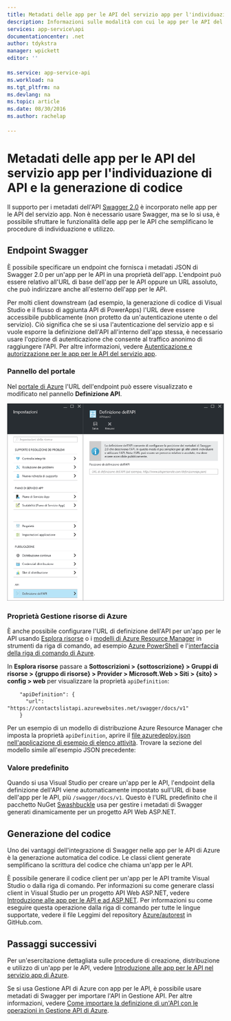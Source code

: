 ```yaml
---
title: Metadati delle app per le API del servizio app per l'individuazione di API e la generazione di codice | Microsoft Docs
description: Informazioni sulle modalità con cui le app per le API del servizio app di Azure usano i metadati di Swagger per facilitare l'individuazione di API e la generazione di codice.
services: app-service\api
documentationcenter: .net
author: tdykstra
manager: wpickett
editor: ''

ms.service: app-service-api
ms.workload: na
ms.tgt_pltfrm: na
ms.devlang: na
ms.topic: article
ms.date: 08/30/2016
ms.author: rachelap

---
```

# Metadati delle app per le API del servizio app per l'individuazione di API e la generazione di codice
Il supporto per i metadati dell'API [Swagger 2.0](http://swagger.io/) è incorporato nelle app per le API del servizio app. Non è necessario usare Swagger, ma se lo si usa, è possibile sfruttare le funzionalità delle app per le API che semplificano le procedure di individuazione e utilizzo.

## Endpoint Swagger
È possibile specificare un endpoint che fornisca i metadati JSON di Swagger 2.0 per un'app per le API in una proprietà dell'app. L'endpoint può essere relativo all'URL di base dell'app per le API oppure un URL assoluto, che può indirizzare anche all'esterno dell'app per le API.

Per molti client downstream (ad esempio, la generazione di codice di Visual Studio e il flusso di aggiunta API di PowerApps) l'URL deve essere accessibile pubblicamente (non protetto da un'autenticazione utente o del servizio). Ciò significa che se si usa l'autenticazione del servizio app e si vuole esporre la definizione dell'API all'interno dell'app stessa, è necessario usare l'opzione di autenticazione che consente al traffico anonimo di raggiungere l'API. Per altre informazioni, vedere [Autenticazione e autorizzazione per le app per le API del servizio app](app-service-api-authentication.md).

### Pannello del portale
Nel [portale di Azure](https://portal.azure.com/) l'URL dell'endpoint può essere visualizzato e modificato nel pannello **Definizione API**.

![](./media/app-service-api-metadata/apidefblade.png)

### Proprietà Gestione risorse di Azure
È anche possibile configurare l'URL di definizione dell'API per un'app per le API usando [Esplora risorse](https://resources.azure.com/) o i [modelli di Azure Resource Manager](../resource-group-authoring-templates.md) in strumenti da riga di comando, ad esempio [Azure PowerShell](../powershell-install-configure.md) e l'[interfaccia della riga di comando di Azure](../xplat-cli-install.md).

In **Esplora risorse** passare a **Sottoscrizioni > {sottoscrizione} > Gruppi di risorse > {gruppo di risorse} > Provider > Microsoft.Web > Siti > {sito} > config > web** per visualizzare la proprietà `apiDefinition`:

        "apiDefinition": {
          "url": "https://contactslistapi.azurewebsites.net/swagger/docs/v1"
        }

Per un esempio di un modello di distribuzione Azure Resource Manager che imposta la proprietà `apiDefinition`, aprire il [file azuredeploy.json nell'applicazione di esempio di elenco attività](https://github.com/azure-samples/app-service-api-dotnet-todo-list/blob/master/azuredeploy.json). Trovare la sezione del modello simile all'esempio JSON precedente:

### Valore predefinito
Quando si usa Visual Studio per creare un'app per le API, l'endpoint della definizione dell'API viene automaticamente impostato sull'URL di base dell'app per le API, più `/swagger/docs/v1`. Questo è l'URL predefinito che il pacchetto NuGet [Swashbuckle](https://www.nuget.org/packages/Swashbuckle) usa per gestire i metadati di Swagger generati dinamicamente per un progetto API Web ASP.NET.

## Generazione del codice
Uno dei vantaggi dell'integrazione di Swagger nelle app per le API di Azure è la generazione automatica del codice. Le classi client generate semplificano la scrittura del codice che chiama un'app per le API.

È possibile generare il codice client per un'app per le API tramite Visual Studio o dalla riga di comando. Per informazioni su come generare classi client in Visual Studio per un progetto API Web ASP.NET, vedere [Introduzione alle app per le API e ad ASP.NET](app-service-api-dotnet-get-started.md#codegen). Per informazioni su come eseguire questa operazione dalla riga di comando per tutte le lingue supportate, vedere il file Leggimi del repository [Azure/autorest](https://github.com/azure/autorest) in GitHub.com.

## Passaggi successivi
Per un'esercitazione dettagliata sulle procedure di creazione, distribuzione e utilizzo di un'app per le API, vedere [Introduzione alle app per le API nel servizio app di Azure](app-service-api-dotnet-get-started.md).

Se si usa Gestione API di Azure con app per le API, è possibile usare metadati di Swagger per importare l'API in Gestione API. Per altre informazioni, vedere [Come importare la definizione di un'API con le operazioni in Gestione API di Azure](../api-management/api-management-howto-import-api.md).

<!---HONumber=AcomDC_0831_2016-->